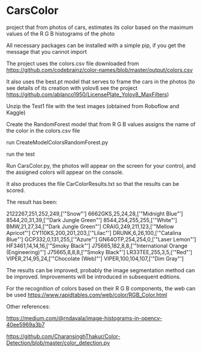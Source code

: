 # CarsColor
project that from photos of cars, estimates its color based on the maximum values of the R G B histograms of the photo

All necessary packages can be installed with a simple pip, if you get the message that you cannot import

The project uses the colors.csv file downloaded from https://github.com/codebrainz/color-names/blob/master/output/colors.csv

It also uses the best.pt model that serves to frame the cars in the photos (to see details of its creation with yolov8 see the project
https://github.com/ablanco1950/LicensePlate_Yolov8_MaxFilters)

Unzip the Test1 file with the test images (obtained from Roboflow and Kaggle)

Create the RandomForest model that from R G B values assigns the name of the color in the colors.csv file

run CreateModelColorsRandomForest.py

run the test

Run CarsColor.py, the photos will appear on the screen for your control, and the assigned colors will appear on the console.

It also produces the file CarColorResults.txt so that the results can be scored.

The result has been:

2122267,251,252,249,['"Snow"']
6662GKS,25,24,28,['"Midnight Blue"']
8544,20,31,39,['"Dark Jungle Green"']
8544,254,255,255,['"White"']
BMW,21,27,34,['"Dark Jungle Green"']
CRAIG,249,211,123,['"Mellow Apricot"']
CY110KS,200,201,203,['"Lilac"']
DRUNK,6,26,100,['"Catalina Blue"']
GCP332,0,131,255,['"Azure"']
GN64OTP,254,254,0,['"Laser Lemon"']
HF3461,14,14,16,['"Smoky Black"']
J75665,182,8,8,['"International Orange (Engineering)"']
J75665,8,8,8,['"Smoky Black"']
LR33TEE,255,3,5,['"Red"']
VIPER,214,95,24,['"Chocolate (Web)"']
VIPER,100,104,107,['"Dim Gray"']

The results can be improved, probably the image segmentation method can be improved. Improvements will be introduced in subsequent editions.

For the recognition of colors based on their R G B components, the web can be used https://www.rapidtables.com/web/color/RGB_Color.html

Other references:

https://medium.com/@rndayala/image-histograms-in-opencv-40ee5969a3b7

https://github.com/CharansinghThakur/Color-Detection/blob/master/color_detection.py
